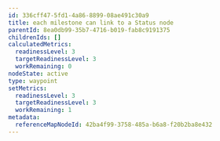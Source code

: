```yaml
---
id: 336cff47-5fd1-4a86-8899-08ae491c30a9
title: each milestone can link to a Status node
parentId: 8ea0db99-35b7-4716-b019-fab8c9191375
childrenIds: []
calculatedMetrics:
  readinessLevel: 3
  targetReadinessLevel: 3
  workRemaining: 0
nodeState: active
type: waypoint
setMetrics:
  readinessLevel: 3
  targetReadinessLevel: 3
  workRemaining: 1
metadata:
  referenceMapNodeId: 42ba4f99-3758-485a-b6a8-f20b2ba8e432
---
```

